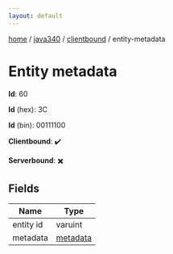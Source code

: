 ```yaml
---
layout: default
---
```


[home](/)  /  [java340](/protocol/java340)  /  [clientbound](/protocol/java340/clientbound)  /  entity-metadata

# Entity metadata

**Id**: 60

**Id** (hex): 3C

**Id** (bin): 00111100

**Clientbound**: ✔️

**Serverbound**: ✖️

## Fields

Name | Type
---|---
entity id | varuint
metadata | [metadata](/protocol/java340/metadata)
